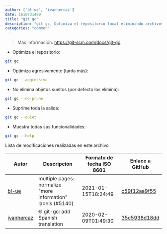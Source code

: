 ```yaml
---
author: ['bl-ue', 'ivanhercaz']
date: 1610731489
title: "git gc"
description: "git gc, Optimiza el repositorio local eliminando archivos innecesarios."
categories: "common"
---
```

> Más información: <https://git-scm.com/docs/git-gc>.

- Optimiza el repositorio:

```bash
git gc
```

- Optimiza agresivamente (tarda más):

```bash
git gc --aggressive
```

- No elimina objetos sueltos (por defecto los elimina):

```bash
git gc --no-prune
```

- Suprime toda la salida:

```bash
git gc --quiet
```

- Muestra todas sus funcionalidades:

```bash
git gc --help
```
Lista de modificaciones realizadas en este archivo


Autor | Descripción | Formato de fecha ISO 8601 | Enlace a GitHub
------|-----|-----|-----
[bl-ue](mailto:54780737+bl-ue@users.noreply.github.com) | multiple pages: normalize "more information" labels (#5140) | 2021-01-15T18:24:49 | [c59f12aa9f55](https://github.com/tldr-pages/tldr/commit/c59f12aa9f55d85612ba22e4da86db293ff76977)
[ivanhercaz](mailto:ivan@ivanhercaz.com) | :globe_with_meridians: git-gc: add Spanish translation | 2020-02-09T01:49:30 | [35c5938d18dd](https://github.com/tldr-pages/tldr/commit/35c5938d18dd3d7a3e6fd2a127f71f97ef457390)

